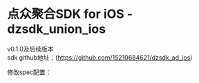# 点众聚合SDK for iOS - dzsdk_union_ios 

v0.1.0及后续版本<br>
sdk github地址：(https://github.com/15210684621/dzsdk_ad_ios)


修改spec配置：
